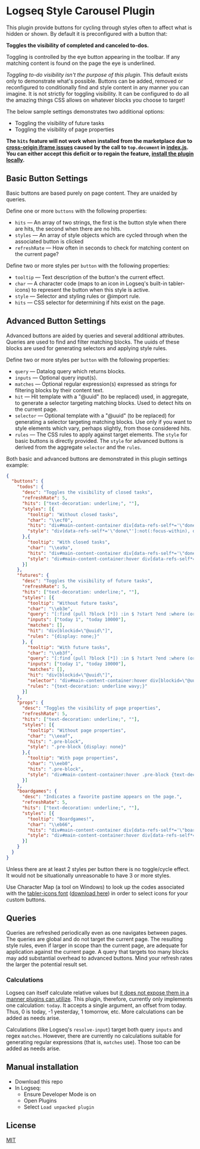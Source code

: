 # Logseq Style Carousel Plugin

This plugin provide buttons for cycling through styles often to affect what is hidden or shown.  By default it is preconfigured with a button that:

**Toggles the visibility of completed and canceled to-dos.**

Toggling is controlled by the eye button appearing in the toolbar.  If any matching content is found on the page the eye is underlined.

*Toggling to-do visibility isn't the purpose of this plugin.*  This default exists only to demonstrate what's possible.  Buttons can be added, removed or reconfigured to conditionally find and style content in any manner you can imagine.  It is not strictly for toggling visibility.  It can be configured to do all the amazing things CSS allows on whatever blocks you choose to target!

The below sample settings demonstrates two additional options:
* Toggling the visibility of future tasks
* Toggling the visibility of page properties

**The `hits` feature will not work when installed from the marketplace due to [cross-origin iframe issues](https://discuss.logseq.com/t/need-help-resolving-a-plugin-issue-regarding-cross-frame-origin/5750) caused by the call to `top.document` in [index.js](index.js).  You can either accept this deficit or to regain the feature, [install the plugin locally](#manual-installation).**

## Basic Button Settings

Basic buttons are based purely on page content.  They are unaided by queries.

Define one or more `buttons` with the following properties:
* `hits` — An array of two strings, the first is the button style when there are hits, the second when there are no hits.
* `styles` — An array of style objects which are cycled through when the associated button is clicked
* `refreshRate` — How often in seconds to check for matching content on the current page?

Define two or more styles per `button` with the following properties:
* `tooltip` — Text description of the button's the current effect.
* `char` — A character code (maps to an icon in Logseq's built-in tabler-icons) to represent the button when this style is active.
* `style` — Selector and styling rules or @import rule.
* `hits` — CSS selector for determining if hits exist on the page.

## Advanced Button Settings

Advanced buttons are aided by queries and several additional attributes.  Queries are used to find and filter matching blocks.  The uuids of these blocks are used for generating selectors and applying style rules.

Define two or more styles per `button` with the following properties:
* `query` — Datalog query which returns blocks.
* `inputs` — Optional query input(s).
* `matches` — Optional regular expression(s) expressed as strings for filtering blocks by their content text.
* `hit` — Hit template with a "@uuid" (to be replaced) used, in aggregate, to generate a selector targeting matching blocks.  Used to detect hits on the current page.
* `selector` — Optional template with a "@uuid" (to be replaced) for generating a selector targeting matching blocks.  Use only if you want to style elements which vary, perhaps slightly, from those considered hits.
* `rules` — The CSS rules to apply against target elements.  The `style` for basic buttons is directly provided.  The `style` for advanced buttons is derived from the aggregate `selector` and the `rules`.

Both basic and advanced buttons are demonstrated in this plugin settings example:

```json
{
  "buttons": {
    "todos": {
      "desc": "Toggles the visibility of closed tasks",
      "refreshRate": 5,
      "hits": ["text-decoration: underline;", ""],
      "styles": [{
        "tooltip": "Without closed tasks",
        "char": "\\ecf0",
        "hits": "div#main-content-container div[data-refs-self*='\"done\"'], div#main-content-container div[data-refs-self*='\"canceled\"']",
        "style": "div[data-refs-self*='\"done\"']:not(:focus-within), div[data-refs-self*='\"canceled\"']:not(:focus-within) {display: none;}"
      },{
        "tooltip": "With closed tasks",
        "char": "\\ea9a",
        "hits": "div#main-content-container div[data-refs-self*='\"done\"'], div#main-content-container div[data-refs-self*='\"canceled\"']",
        "style": "div#main-content-container:hover div[data-refs-self*='\"done\"'] span.inline, div#main-content-container:hover div[data-refs-self*='\"canceled\"'] span.inline {text-decoration: underline wavy;}"
      }]
    },
    "futures": {
      "desc": "Toggles the visibility of future tasks",
      "refreshRate": 5,
      "hits": ["text-decoration: underline;", ""],
      "styles": [{
        "tooltip": "Without future tasks",
        "char": "\\eb3e",
        "query": "[:find (pull ?block [*]) :in $ ?start ?end :where (or [?block :block/scheduled ?d] [?block :block/deadline ?d]) [(> ?d ?start)] [(< ?d ?end)]]",
        "inputs": ["today 1", "today 10000"],
        "matches": [],
        "hit": "div[blockid=\"@uuid\"]",
        "rules": "{display: none;}"
      }, {
        "tooltip": "With future tasks",
        "char": "\\eb3f",
        "query": "[:find (pull ?block [*]) :in $ ?start ?end :where (or [?block :block/scheduled ?d] [?block :block/deadline ?d]) [(> ?d ?start)] [(< ?d ?end)]]",
        "inputs": ["today 1", "today 10000"],
        "matches": [],
        "hit": "div[blockid=\"@uuid\"]",
        "selector": "div#main-content-container:hover div[blockid=\"@uuid\"]",
        "rules": "{text-decoration: underline wavy;}"
      }]
    },
    "props": {
      "desc": "Toggles the visibility of page properties",
      "refreshRate": 5,
      "hits": ["text-decoration: underline;", ""],
      "styles": [{
        "tooltip": "Without page properties",
        "char": "\\eeaf",
        "hits": ".pre-block",
        "style": ".pre-block {display: none}"
      },{
        "tooltip": "With page properties",
        "char": "\\eeb0",
        "hits": ".pre-block",
        "style": "div#main-content-container:hover .pre-block {text-decoration: underline wavy;}"
      }]
    },
    "boardgames": {
      "desc": "Indicates a favorite pastime appears on the page.",
      "refreshRate": 5,
      "hits": ["text-decoration: underline;", ""],
      "styles": [{
        "tooltip": "Boardgames!",
        "char": "\\eb66",
        "hits": "div#main-content-container div[data-refs-self*='\"boardgame\"'], div#main-content-container div[data-refs-self*='\"boardgames\"']",
        "style": "div#main-content-container:hover div[data-refs-self*='\"boardgame\"'] span.inline, div#main-content-container:hover div[data-refs-self*='\"boardgames\"'] span.inline {background-color: lightyellow;}"
      }]
    }
  }
}
```

Unless there are at least 2 styles per button there is no toggle/cycle effect.  It would not be situationally unreasonable to have 3 or more styles.

Use Character Map (a tool on Windows) to look up the codes associated with the [tabler-icons font](https://tablericons.com) ([download here](https://github.com/tabler/tabler-icons/tree/master/iconfont/fonts)) in order to select icons for your custom buttons.

## Queries

Queries are refreshed periodically even as one navigates between pages.  The queries are global and do not target the current page.  The resulting style rules, even if larger in scope than the current page, are adequate for application against the current page.  A query that targets too many blocks may add substantial overhead to advanced buttons.  Mind your refresh rates the larger the potential result set.

### Calculations

Logseq can itself calculate relative values but [it does not expose them in a manner plugins can utilize](https://discuss.logseq.com/t/support-relative-values-e-g-resolve-input-in-plugin-queries/6010).  This plugin, therefore, currently only implements one calculation: `today`.  It accepts a single argument, an offset from today.  Thus, 0 is today, -1 yesterday, 1 tomorrow, etc.  More calculations can be added as needs arise.

Calculations (like Logseq's `resolve-input`) target both query `inputs` and regex `matches`.  However, there are currently no calculations suitable for generating regular expressions (that is, `matches` use).  Those too can be added as needs arise.

## Manual installation
* Download this repo
* In Logseq:
  * Ensure Developer Mode is on
  * Open Plugins
  * Select `Load unpacked plugin`

## License
[MIT](./LICENSE.md)

